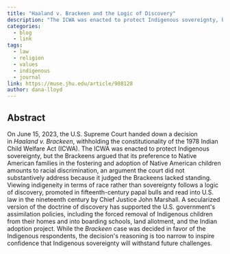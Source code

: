 ```yaml
---
title: "Haaland v. Brackeen and the Logic of Discovery"
description: "The ICWA was enacted to protect Indigenous sovereignty, but the Brackeens argued that its preference to Native American families in the fostering and adoption of Native American children amounts to racial discrimination, an argument the court did not substantively address because it judged the Brackeens lacked standing."
categories:
  - blog
  - link
tags:
  - law
  - religion
  - values
  - indigenous
  - journal
link: https://muse.jhu.edu/article/908128
author: dana-lloyd
---
```

## Abstract

On June 15, 2023, the U.S. Supreme Court handed down a decision in *Haaland v. Brackeen*, withholding the constitutionality of the 1978 Indian Child Welfare Act (ICWA). The ICWA was enacted to protect Indigenous sovereignty, but the Brackeens argued that its preference to Native American families in the fostering and adoption of Native American children amounts to racial discrimination, an argument the court did not substantively address because it judged the Brackeens lacked standing. Viewing indigeneity in terms of race rather than sovereignty follows a logic of discovery, promoted in fifteenth-century papal bulls and read into U.S. law in the nineteenth century by Chief Justice John Marshall. A secularized version of the doctrine of discovery has supported the U.S. government's assimilation policies, including the forced removal of Indigenous children from their homes and into boarding schools, land allotment, and the Indian adoption project. While the *Brackeen* case was decided in favor of the Indigenous respondents, the decision's reasoning is too narrow to inspire confidence that Indigenous sovereignty will withstand future challenges.